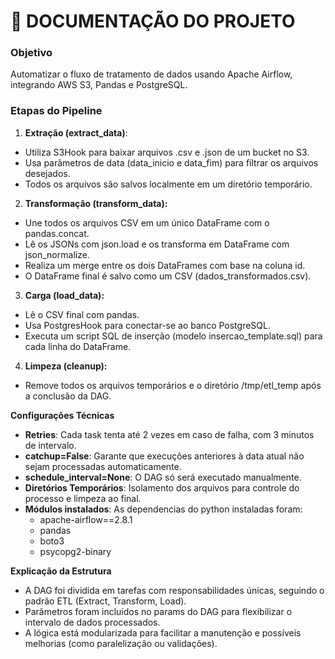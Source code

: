 
# 📘 DOCUMENTAÇÃO DO PROJETO

### **Objetivo**

Automatizar o fluxo de tratamento de dados usando Apache Airflow, integrando AWS S3, Pandas e PostgreSQL.

### **Etapas do Pipeline**

1. **Extração (extract_data)**:
- Utiliza S3Hook para baixar arquivos .csv e .json de um bucket no S3.
- Usa parâmetros de data (data_inicio e data_fim) para filtrar os arquivos desejados.
- Todos os arquivos são salvos localmente em um diretório temporário.

2. **Transformação (transform_data):**
- Une todos os arquivos CSV em um único DataFrame com o pandas.concat.
- Lê os JSONs com json.load e os transforma em DataFrame com json_normalize.
- Realiza um merge entre os dois DataFrames com base na coluna id.
- O DataFrame final é salvo como um CSV (dados_transformados.csv).

3. **Carga (load_data):**
- Lê o CSV final com pandas.
- Usa PostgresHook para conectar-se ao banco PostgreSQL.
- Executa um script SQL de inserção (modelo insercao_template.sql) para cada linha do DataFrame.

4. **Limpeza (cleanup):**
- Remove todos os arquivos temporários e o diretório /tmp/etl_temp após a conclusão da DAG.

**Configurações Técnicas**

- **Retries**: Cada task tenta até 2 vezes em caso de falha, com 3 minutos de intervalo.
- **catchup=False**: Garante que execuções anteriores à data atual não sejam processadas automaticamente.
- **schedule_interval=None**: O DAG só será executado manualmente.
- **Diretórios Temporários**: Isolamento dos arquivos para controle do processo e limpeza ao final.
- **Módulos instalados**: As dependencias do python instaladas foram:
	- apache-airflow==2.8.1
	- pandas
	- boto3
	- psycopg2-binary


**Explicação da Estrutura**

- A DAG foi dividida em tarefas com responsabilidades únicas, seguindo o padrão ETL (Extract, Transform, Load). 
- Parâmetros foram incluídos no params do DAG para flexibilizar o intervalo de dados processados.
- A lógica está modularizada para facilitar a manutenção e possíveis melhorias (como paralelização ou validações).

